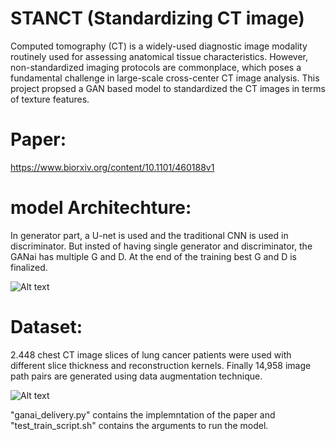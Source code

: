 # STANCT (Standardizing CT image)

Computed tomography (CT) is a widely-used diagnostic image modality routinely used for assessing anatomical tissue characteristics. However, non-standardized imaging protocols are commonplace, which poses a fundamental challenge in large-scale cross-center CT image analysis. This project propsed a GAN based model to standardized the CT images in terms of texture features. 

# Paper: 
https://www.biorxiv.org/content/10.1101/460188v1 

# model Architechture:

In generator part, a U-net is used and the traditional CNN is used in discriminator. But insted of having single generator and discriminator, the GANai has multiple G and D. At the end of the training best G and D is finalized.

![Alt text](asset/overall_workflow.png?raw=true "Network Architechture")

# Dataset:
2.448 chest CT image slices of lung cancer patients were used with different slice thickness and reconstruction kernels. Finally 14,958 image path pairs are generated using data augmentation technique.  

![Alt text](asset/data_sample.png?raw=true "sample data")



"ganai_delivery.py" contains the implemntation of the paper and "test_train_script.sh" contains the arguments to run the model.
